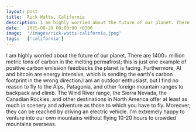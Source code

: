 ```yaml
---
layout: post
title:  Rick Watts, California
description: I am highly worried about the future of our planet. There are 1400+ million metric tons of carbon in the melting permafrost; this is just one example ...
date:   2025-08-29 00:00:00 +0300
image:  '/images/rick-watts-california.jpeg'
tags:   ['california']
---
```

I am highly worried about the future of our planet. There are 1400+ million metric tons of carbon in the melting permafrost; this is just one example of positive carbon emission feedbacks the planet is facing. Furthermore, AI and bitcoin are energy intensive, which is sending the earth's carbon footprint in the wrong direction.I am an outdoor enthusiast, but I find no reason to fly to the Alps, Patagonia, and other foreign mountain ranges to backpack and climb. The Wind River range, the Sierra Nevada, the Canadian Rockies. and other destinations in North America offer at least as much in scenery and adventure as those to which you have to fly. Moreover, they can be reached by driving an electric vehicle. I'm extremely happy to venture into our own mountains without flying 10-20 hours to crowded mountains overseas.

